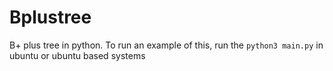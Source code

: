 # Bplustree
B+ plus tree in python. To run an example of this, run the `python3 main.py` in ubuntu or ubuntu based systems
